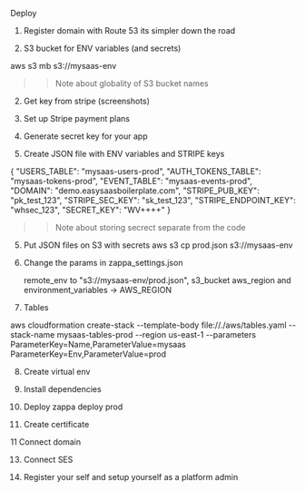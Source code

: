 Deploy
1. Register domain with Route 53
   its simpler down the road
   

1. S3 bucket for ENV variables (and secrets)

aws s3 mb s3://mysaas-env

>> Note about globality of S3 bucket names

2. Get key from stripe (screenshots)

3. Set up Stripe payment plans

3. Generate secret key for your app
   

4. Create JSON file with ENV variables and STRIPE keys

{
"USERS_TABLE": "mysaas-users-prod",
"AUTH_TOKENS_TABLE": "mysaas-tokens-prod",
"EVENT_TABLE": "mysaas-events-prod",
"DOMAIN": "demo.easysaasboilerplate.com",
"STRIPE_PUB_KEY": "pk_test_123",
"STRIPE_SEC_KEY": "sk_test_123",
"STRIPE_ENDPOINT_KEY": "whsec_123",
"SECRET_KEY": "WV++++"
}

>> Note about storing secrect separate from the code

5. Put JSON files on S3 with secrets
   aws s3 cp prod.json s3://mysaas-env

6. Change the params in zappa_settings.json
   
   remote_env to "s3://mysaas-env/prod.json",
   s3_bucket
   aws_region
   and environment_variables -> AWS_REGION

7. Tables

aws cloudformation create-stack --template-body file://./aws/tables.yaml --stack-name mysaas-tables-prod --region us-east-1 --parameters ParameterKey=Name,ParameterValue=mysaas ParameterKey=Env,ParameterValue=prod


8. Create virtual env

9. Install dependencies

10. Deploy
 zappa deploy prod
    
11. Create certificate

11 Connect domain 

13. Connect SES

14. Register your self and setup yourself as a platform admin



